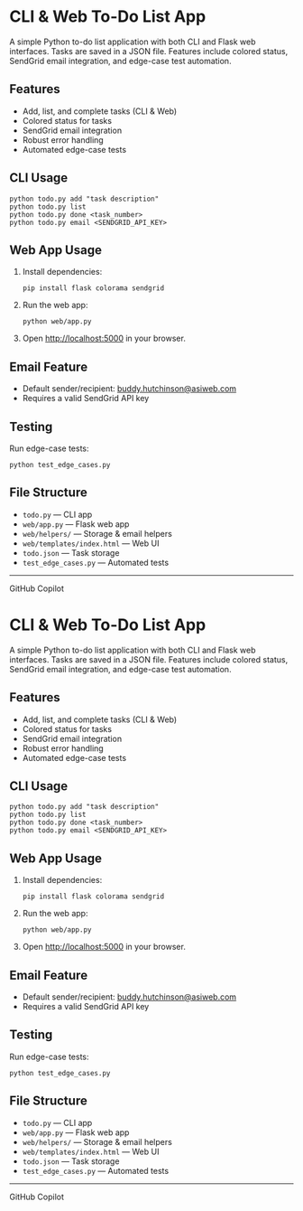 # CLI & Web To-Do List App

A simple Python to-do list application with both CLI and Flask web interfaces. Tasks are saved in a JSON file. Features include colored status, SendGrid email integration, and edge-case test automation.

## Features
- Add, list, and complete tasks (CLI & Web)
- Colored status for tasks
- SendGrid email integration
- Robust error handling
- Automated edge-case tests

## CLI Usage
```
python todo.py add "task description"
python todo.py list
python todo.py done <task_number>
python todo.py email <SENDGRID_API_KEY>
```

## Web App Usage
1. Install dependencies:
   ```
   pip install flask colorama sendgrid
   ```
2. Run the web app:
   ```
   python web/app.py
   ```
3. Open [http://localhost:5000](http://localhost:5000) in your browser.

## Email Feature
- Default sender/recipient: buddy.hutchinson@asiweb.com
- Requires a valid SendGrid API key

## Testing
Run edge-case tests:
```
python test_edge_cases.py
```

## File Structure
- `todo.py` — CLI app
- `web/app.py` — Flask web app
- `web/helpers/` — Storage & email helpers
- `web/templates/index.html` — Web UI
- `todo.json` — Task storage
- `test_edge_cases.py` — Automated tests

---
GitHub Copilot

# CLI & Web To-Do List App

A simple Python to-do list application with both CLI and Flask web interfaces. Tasks are saved in a JSON file. Features include colored status, SendGrid email integration, and edge-case test automation.

## Features
- Add, list, and complete tasks (CLI & Web)
- Colored status for tasks
- SendGrid email integration
- Robust error handling
- Automated edge-case tests

## CLI Usage
```
python todo.py add "task description"
python todo.py list
python todo.py done <task_number>
python todo.py email <SENDGRID_API_KEY>
```

## Web App Usage
1. Install dependencies:
   ```
   pip install flask colorama sendgrid
   ```
2. Run the web app:
   ```
   python web/app.py
   ```
3. Open [http://localhost:5000](http://localhost:5000) in your browser.

## Email Feature
- Default sender/recipient: buddy.hutchinson@asiweb.com
- Requires a valid SendGrid API key

## Testing
Run edge-case tests:
```
python test_edge_cases.py
```

## File Structure
- `todo.py` — CLI app
- `web/app.py` — Flask web app
- `web/helpers/` — Storage & email helpers
- `web/templates/index.html` — Web UI
- `todo.json` — Task storage
- `test_edge_cases.py` — Automated tests

---
GitHub Copilot
